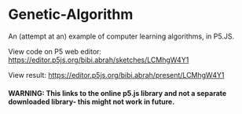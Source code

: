 # Genetic-Algorithm
An (attempt at an) example of computer learning algorithms, in P5.JS.




View code on P5 web editor: https://editor.p5js.org/bibi.abrah/sketches/LCMhgW4Y1

View result: https://editor.p5js.org/bibi.abrah/present/LCMhgW4Y1




#### WARNING: This links to the online p5.js library and not a separate downloaded library- this might not work in future.
